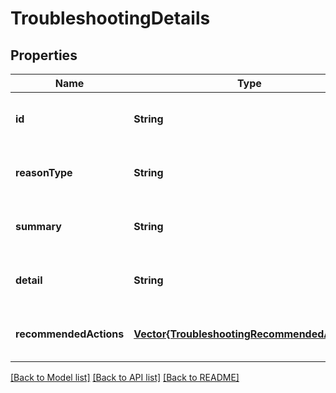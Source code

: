 # TroubleshootingDetails


## Properties
Name | Type | Description | Notes
------------ | ------------- | ------------- | -------------
**id** | **String** | The id of the get troubleshoot operation. | [optional] [default to nothing]
**reasonType** | **String** | Reason type of failure. | [optional] [default to nothing]
**summary** | **String** | A summary of troubleshooting. | [optional] [default to nothing]
**detail** | **String** | Details on troubleshooting results. | [optional] [default to nothing]
**recommendedActions** | [**Vector{TroubleshootingRecommendedActions}**](TroubleshootingRecommendedActions.md) | List of recommended actions. | [optional] [default to nothing]


[[Back to Model list]](../README.md#models) [[Back to API list]](../README.md#api-endpoints) [[Back to README]](../README.md)


